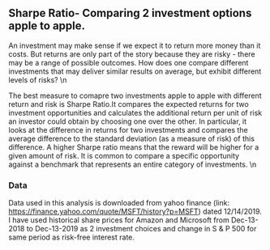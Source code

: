 ## Sharpe Ratio- Comparing 2 investment options apple to apple.

An investment may make sense if we expect it to return more money than it costs. But returns are only part of the story because they are risky - there may be a range of possible outcomes. How does one compare different investments that may deliver similar results on average, but exhibit different levels of risks? \n

The best measure to comapre two investments apple to apple with different return and risk is Sharpe Ratio.It compares the expected returns for two investment opportunities and calculates the additional return per unit of risk an investor could obtain by choosing one over the other. In particular, it looks at the difference in returns for two investments and compares the average difference to the standard deviation (as a measure of risk) of this difference. A higher Sharpe ratio means that the reward will be higher for a given amount of risk. It is common to compare a specific opportunity against a benchmark that represents an entire category of investments. \n


### Data
Data used in this analysis is downloaded from yahoo finance (link: https://finance.yahoo.com/quote/MSFT/history?p=MSFT) dated 12/14/2019.
I have used historical share prices for Amazon and Microsoft from Dec-13-2018 to Dec-13-2019 as 2 investment choices and change in S & P 500 for same period as risk-free interest rate.  
